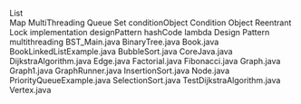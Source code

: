 
List<br>
Map
MultiThreading
Queue
Set
conditionObject
Condition Object Reentrant Lock implementation
designPattern
hashCode
lambda
Design Pattern
multithreading
BST_Main.java
BinaryTree.java
Book.java
BookLinkedListExample.java
BubbleSort.java
CoreJava.java
DijkstraAlgorithm.java
Edge.java
Factorial.java
Fibonacci.java
Graph.java
Graph1.java
GraphRunner.java
InsertionSort.java
Node.java
PriorityQueueExample.java
SelectionSort.java
TestDijkstraAlgorithm.java
Vertex.java
